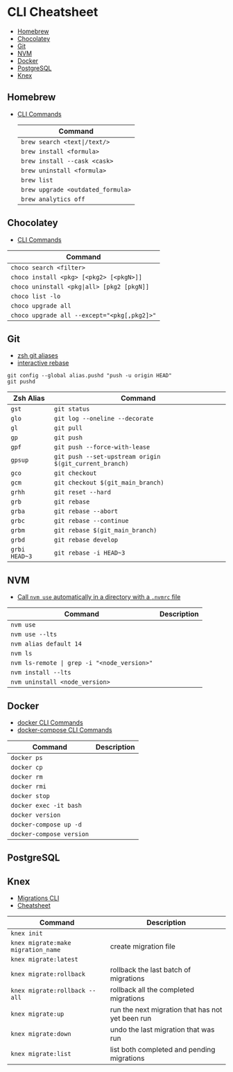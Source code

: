 # CLI Cheatsheet

- [Homebrew](#homebrew)
- [Chocolatey](#chocolatey)
- [Git](#git)
- [NVM](#nvm)
- [Docker](#docker)
- [PostgreSQL](#postgresql)
- [Knex](#knex)

## Homebrew

- [CLI Commands](https://docs.brew.sh/Manpage)

  | Command                           |
  | --------------------------------- |
  | `brew search <text\|/text/>`      |
  | `brew install <formula>`          |
  | `brew install --cask <cask>`      |
  | `brew uninstall <formula>`        |
  | `brew list`                       |
  | `brew upgrade <outdated_formula>` |
  | `brew analytics off`              |

## Chocolatey

- [CLI Commands](https://docs.chocolatey.org/en-us/choco/commands/)

| Command                                     |
| ------------------------------------------- |
| `choco search <filter>`                     |
| `choco install <pkg> [<pkg2> [<pkgN>]]`     |
| `choco uninstall <pkg\|all> [pkg2 [pkgN]]`  |
| `choco list -lo`                            |
| `choco upgrade all`                         |
| `choco upgrade all --except="<pkg[,pkg2]>"` |

## Git

- [zsh git aliases](https://github.com/ohmyzsh/ohmyzsh/tree/master/plugins/git)
- [interactive rebase](https://git-scm.com/docs/git-rebase#_interactive_mode)

```
git config --global alias.pushd "push -u origin HEAD"
git pushd
```

| Zsh Alias     | Command                                                |
| ------------- | ------------------------------------------------------ |
| `gst`         | `git status`                                           |
| `glo`         | `git log --oneline --decorate`                         |
| `gl`          | `git pull`                                             |
| `gp`          | `git push`                                             |
| `gpf`         | `git push --force-with-lease`                          |
| `gpsup`       | `git push --set-upstream origin $(git_current_branch)` |
| `gco`         | `git checkout`                                         |
| `gcm`         | `git checkout $(git_main_branch)`                      |
| `grhh`        | `git reset --hard`                                     |
| `grb`         | `git rebase`                                           |
| `grba`        | `git rebase --abort`                                   |
| `grbc`        | `git rebase --continue`                                |
| `grbm`        | `git rebase $(git_main_branch)`                        |
| `grbd`        | `git rebase develop`                                   |
| `grbi HEAD~3` | `git rebase -i HEAD~3`                                 |

## NVM

- [Call `nvm use` automatically in a directory with a `.nvmrc` file](https://github.com/nvm-sh/nvm#zsh)

| Command                                     | Description |
| ------------------------------------------- | ----------- |
| `nvm use`                                   |             |
| `nvm use --lts`                             |             |
| `nvm alias default 14`                      |             |
| `nvm ls`                                    |             |
| `nvm ls-remote \| grep -i "<node_version>"` |             |
| `nvm install --lts`                         |             |
| `nvm uninstall <node_version>`              |             |

## Docker

- [docker CLI Commands](https://docs.docker.com/engine/reference/commandline/cli/)
- [docker-compose CLI Commands](https://docs.docker.com/compose/reference/)

| Command                  | Description |
| ------------------------ | ----------- |
| `docker ps`              |             |
| `docker cp`              |             |
| `docker rm`              |             |
| `docker rmi`             |             |
| `docker stop`            |             |
| `docker exec -it bash`   |             |
| `docker version`         |             |
| `docker-compose up -d`   |             |
| `docker-compose version` |             |

## PostgreSQL

## Knex

- [Migrations CLI](https://knexjs.org/#Migrations-CLI)
- [Cheatsheet](https://devhints.io/knex)

| Command                            | Description                                      |
| ---------------------------------- | ------------------------------------------------ |
| `knex init`                        |                                                  |
| `knex migrate:make migration_name` | create migration file                            |
| `knex migrate:latest`              |                                                  |
| `knex migrate:rollback`            | rollback the last batch of migrations            |
| `knex migrate:rollback --all`      | rollback all the completed migrations            |
| `knex migrate:up`                  | run the next migration that has not yet been run |
| `knex migrate:down`                | undo the last migration that was run             |
| `knex migrate:list`                | list both completed and pending migrations       |
